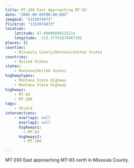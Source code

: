 ```yaml
---
title: MT-200 East Approaching MT-83
date: "2005-09-09T00:00:00Z"
imageid: "1153074873"
flickrid: "1153074873"
location:
    latitude: 47.00086080525214
    longitude: -113.37761878967285
places: []
counties:
    - Missoula County|Montana|United States
countries:
    - United States
states:
    - Montana|United States
highwaytypes:
    - Montana State Highway
    - Montana State Highway
highways:
    - MT-83
    - MT-200
tags:
    - Shield
intersections:
    - overlap1: null
      overlap2: null
      highways1:
        - MT-83
      highways2:
        - MT-200

---
```

MT-200 East approaching MT-83 north in Missoula County.